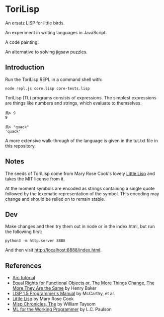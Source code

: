 # ToriLisp

An ersatz LISP for little birds.

An experiment in writing languages in JavaScript.

A code painting.

An alternative to solving jigsaw puzzles.

## Introduction

Run the ToriLisp REPL in a command shell with:

    node repl.js core.lisp core-tests.lisp

ToriLisp (TL) programs consists of expressions. The simplest expressions 
are things like numbers and strings, which evaluate to themselves.

    鳥> 9
    9
    
    鳥> "quack"
    'quack'

A more extensive walk-through of the language is given in the tut.txt
file in this repository.

## Notes

The seeds of ToriLisp come from Mary Rose Cook's lovely 
[Little Lisp](https://github.com/maryrosecook/littlelisp) and takes
the MIT license from it.

At the moment symbols are encoded as strings containing a single quote
followed by the lexematic representation of the symbol. This encoding
may change and should be relied on to remain stable.

## Dev

Make changes and then try them out in node or in the index.html, but run the following first:

    python3 -m http.server 8888

And then visit <http://localhost:8888/index.html>.

## References

- [Arc tutorial](http://www.arclanguage.org/tut.txt)
- [Equal Rights for Functional Objects or, The More Things Change, The More They Are the Same](http://citeseerx.ist.psu.edu/viewdoc/summary?doi=10.1.1.23.9999) by Henry Baker
- [LISP 1.5 Programmer's Manual](http://www.softwarepreservation.org/projects/LISP/book/LISP%201.5%20Programmers%20Manual.pdf/view) by McCarthy, et al.
- [Little Lisp](https://github.com/maryrosecook/littlelisp) by Mary Rose Cook
- [Misp Chronicles, The](https://web.archive.org/web/20111109113907/http://cubiclemuses.com/cm/blog/2007/misp_final.html?showcomments=yes) by William Taysom
- [ML for the Working Programmer](https://www.amazon.com/ML-Working-Programmer-2nd-Paulson/dp/052156543X/?tag=fogus-20) by L.C. Paulson
